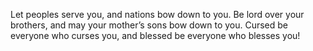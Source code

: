 Let peoples serve you, and nations bow down to you. Be lord over your brothers, and may your mother’s sons bow down to you. Cursed be everyone who curses you, and blessed be everyone who blesses you!
